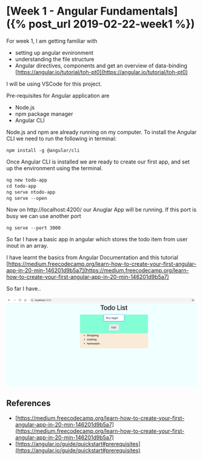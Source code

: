 # [Week 1 - Angular Fundamentals]({% post_url 2019-02-22-week1 %})



For week 1, I am getting familiar with 
 - setting up angular evnironment
 - understanding the file structure
 - Angular directives, components and get an overview of data-binding
 [https://angular.io/tutorial/toh-pt0](https://angular.io/tutorial/toh-pt0)
 
I will be using VSCode for this project.

Pre-requisites for Angular application are
 - Node.js
 - npm package manager
 - Angular CLI
 
 Node.js and npm are already running on my computer. 
 To install the Angular CLI we need to run the following in terminal: 
 
  ```
 npm install -g @angular/cli
 
   ```
 Once Angular CLI is installed we are ready to create our first app, and set up the environment using the terminal.
 
   ```
ng new todo-app
cd todo-app
ng serve ntodo-app
ng serve --open

  ```
Now on http://localhost:4200/ our Anuglar App will be running. If this port is busy we can use another port 

 ```
ng serve --port 3000
 ```
So far I have a basic app in angular which stores the todo item from user inout in an array. 

I have learnt the basics from Angular Documentation and this tutorial [https://medium.freecodecamp.org/learn-how-to-create-your-first-angular-app-in-20-min-146201d9b5a7](https://medium.freecodecamp.org/learn-how-to-create-your-first-angular-app-in-20-min-146201d9b5a7)

So far I have..

![todo](/images/todo.png)

## References 
- [https://medium.freecodecamp.org/learn-how-to-create-your-first-angular-app-in-20-min-146201d9b5a7](https://medium.freecodecamp.org/learn-how-to-create-your-first-angular-app-in-20-min-146201d9b5a7)
- [https://angular.io/guide/quickstart#prerequisites](https://angular.io/guide/quickstart#prerequisites)


